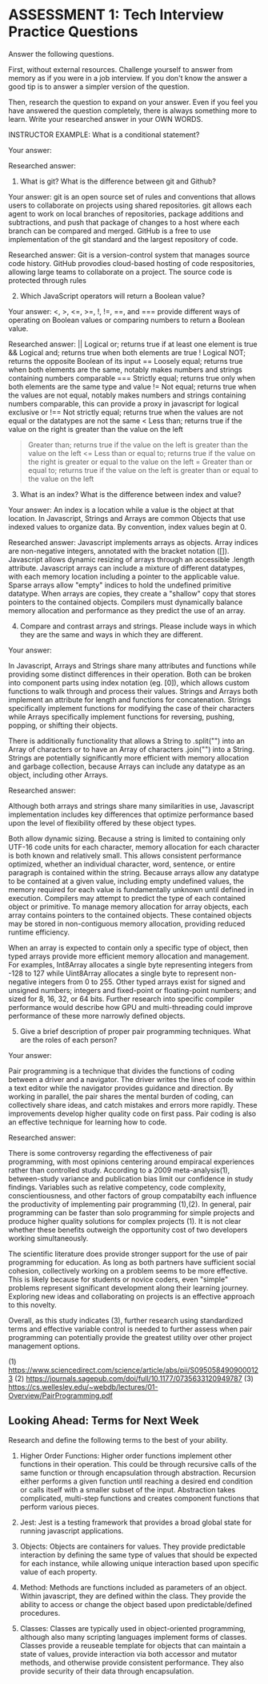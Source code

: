 # ASSESSMENT 1: Tech Interview Practice Questions

Answer the following questions.

First, without external resources. Challenge yourself to answer from memory as if you were in a job interview. If you don't know the answer a good tip is to answer a simpler version of the question.

Then, research the question to expand on your answer. Even if you feel you have answered the question completely, there is always something more to learn. Write your researched answer in your OWN WORDS.

INSTRUCTOR EXAMPLE: What is a conditional statement?

Your answer:

Researched answer:

1. What is git? What is the difference between git and Github?

Your answer: git is an open source set of rules and conventions that allows users to collaborate on projects using shared repositories. git allows each agent to work on local branches of repositories, package additions and subtractions, and push that package of changes to a host where each branch can be compared and merged. GitHub is a free to use implementation of the git standard and the largest repository of code.

Researched answer: Git is a version-control system that manages source code history. GitHub provodies cloud-based hosting of code respositories, allowing large teams to collaborate on a project. The source code is protected through rules 

2. Which JavaScript operators will return a Boolean value?

Your answer: <, >, <=, >=, !, !=, ==, and === provide different ways of operating on Boolean values or comparing numbers to return a Boolean value.

Researched answer:
|| Logical or; returns true if at least one element is true
&& Logical and; returns true when both elements are true
! Logical NOT; returns the opposite Boolean of its input
== Loosely equal; returns true when both elements are the same, notably makes numbers and strings containing numbers comparable
=== Strictly equal; returns true only when both elements are the same type and value
!= Not equal; returns true when the values are not equal, notably makes numbers and strings containing numbers comparable, this can provide a proxy in javascript for logical exclusive or
!== Not strictly equal; returns true when the values are not equal or the datatypes are not the same
< Less than; returns true if the value on the right is greater than the value on the left
> Greater than; returns true if the value on the left is greater than the value on the left
<= Less than or equal to; returns true if the value on the right is greater or equal to the value on the left
>= Greater than or equal to; returns true if the value on the left is greater than or equal to the value on the left

3. What is an index? What is the difference between index and value?

Your answer: An index is a location while a value is the object at that location. In Javascript, Strings and Arrays are common Objects that use indexed values to organize data. By convention, index values begin at 0.

Researched answer: Javascript implements arrays as objects. Array indices are non-negative integers, annotated with the bracket notation ([]). Javascript allows dynamic resizing of arrays through an accessible .length attribute. Javascript arrays can include a mixture of different datatypes, with each memory location including a pointer to the applicable value. Sparse arrays allow "empty" indices to hold the undefined primitive datatype. When arrays are copies, they create a "shallow" copy that stores pointers to the contained objects. Compilers must dynamically balance memory allocation and performance as they predict the use of an array.

4. Compare and contrast arrays and strings. Please include ways in which they are the same and ways in which they are different.

Your answer:

In Javascript, Arrays and Strings share many attributes and functions while providing some distinct differences in their operation. Both can be broken into component parts using index notation (eg. [0]), which allows custom functions to walk through and process their values. Strings and Arrays both implement an attribute for length and functions for concatenation. Strings specifically implement functions for modifying the case of their characters while Arrays specifically implement functions for reversing, pushing, popping, or shifting their objects.

There is additionally functionality that allows a String to .split("") into an Array of characters or to have an Array of characters .join("") into a String. Strings are potentially significantly more efficient with memory allocation and garbage collection, because Arrays can include any datatype as an object, including other Arrays.

Researched answer:

Although both arrays and strings share many similarities in use, Javascript implementation includes key differences that optimize performance based upon the level of flexibility offered by these object types.

Both allow dynamic sizing. Because a string is limited to containing only UTF-16 code units for each character, memory allocation for each character is both known and relatively small. This allows consistent performance optimized, whether an individual character, word, sentence, or entire paragraph is contained within the string. Because arrays allow any datatype to be contained at a given value, including empty undefined values, the memory required for each value is fundamentally unknown until defined in execution. Compilers may attempt to predict the type of each contained object or primitive. To manage memory allocation for array objects, each array contains pointers to the contained objects. These contained objects may be stored in non-contiguous memory allocation, providing reduced runtime efficiency.

When an array is expected to contain only a specific type of object, then typed arrays provide more efficient memory allocation and management. For examples, Int8Array allocates a single byte representing integers from -128 to 127 while Uint8Array allocates a single byte to represent non-negative integers from 0 to 255. Other typed arrays exist for signed and unsigned numbers; integers and fixed-point or floating-point numbers; and sized for 8, 16, 32, or 64 bits. Further research into specific compiler performance would describe how GPU and multi-threading could improve performance of these more narrowly defined objects.

5. Give a brief description of proper pair programming techniques. What are the roles of each person?

Your answer:

Pair programming is a technique that divides the functions of coding between a driver and a navigator. The driver writes the lines of code within a text editor while the navigator provides guidance and direction. By working in parallel, the pair shares the mental burden of coding, can collectively share ideas, and catch mistakes and errors more rapidly. These improvements develop higher quality code on first pass. Pair coding is also an effective technique for learning how to code.

Researched answer:

There is some controversy regarding the effectiveness of pair programming, with most opinions centering around empiracal experiences rather than controlled study. According to a 2009 meta-analysis(1), between-study variance and publication bias limit our confidence in study findings. Variables such as relative competency, code complexity, conscientiousness, and other factors of group compatabilty each influence the productivity of implementing pair programming (1),(2). In general, pair programming can be faster than solo programming for simple projects and produce higher quality solutions for complex projects (1). It is not clear whether these benefits outweigh the opportunity cost of two developers working simultaneously.

The scientific literature does provide stronger support for the use of pair programming for education. As long as both partners have sufficient social cohesion, collectively working on a problem seems to be more effective. This is likely because for students or novice coders, even "simple" problems represent significant development along their learning journey. Exploring new ideas and collaborating on projects is an effective approach to this novelty.

Overall, as this study indicates (3), further research using standardized terms and effective variable control is needed to further assess when pair programming can potentially provide the greatest utility over other project management options.

(1) https://www.sciencedirect.com/science/article/abs/pii/S0950584909000123
(2) https://journals.sagepub.com/doi/full/10.1177/0735633120949787
(3) https://cs.wellesley.edu/~webdb/lectures/01-Overview/PairProgramming.pdf

## Looking Ahead: Terms for Next Week

Research and define the following terms to the best of your ability.

1. Higher Order Functions: Higher order functions implement other functions in their operation. This could be through recursive calls of the same function or through encapsulation through abstraction. Recursion either performs a given function until reaching a desired end condition or calls itself with a smaller subset of the input. Abstraction takes complicated, multi-step functions and creates component functions that perform various pieces.

2. Jest: Jest is a testing framework that provides a broad global state for running javascript applications.

3. Objects: Objects are containers for values. They provide predictable interaction by defining the same type of values that should be expected for each instance, while allowing unique interaction based upon specific value of each property.

4. Method: Methods are functions included as parameters of an object. Within javascript, they are defined within the class. They provide the ability to access or change the object based upon predictable/defined procedures.

5. Classes: Classes are typically used in object-oriented programming, although also many scripting languages implement forms of classes. Classes provide a reuseable template for objects that can maintain a state of values, provide interaction via both accessor and mutator methods, and otherwise provide consistent performance. They also provide security of their data through encapsulation.
